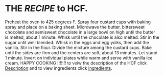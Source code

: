 # THE _**RECIPE**_ to HCF.
 Preheat the oven to 425 degrees F. Spray four custard cups with baking spray and place on a baking sheet. Microwave the butter, bittersweet chocolate and semisweet chocolate in a large bowl on high until the butter is melted, about 1 minute. Whisk until the chocolate is also melted. Stir in the sugar until well blended. Whisk in the eggs and egg yolks, then add the vanilla. Stir in the flour. Divide the mixture among the custard cups.  Bake until the sides are firm and the centers are soft, about 13 minutes. Let stand 1 minute. Invert on individual plates while warm and serve with vanilla ice cream. 
 HAPPY COOKING !!!!!!! to veiw the description of the HCF click [Description](https://vivaanjain.github.io/MyRecipes/) and to view ingredients click [ingredients](https://vivaanjain.github.io/MyRecipes/ingredients/).
